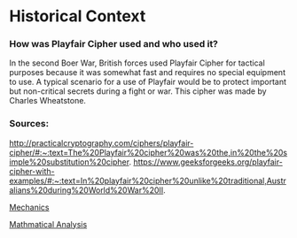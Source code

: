 # Historical Context
### How was Playfair Cipher used and who used it?
In the second Boer War, British forces used Playfair Cipher for tactical purposes because it was somewhat fast and requires no special equipment to use. A typical scenario for a use of Playfair would be to protect important but non-critical secrets during a fight or war. This cipher was made by Charles Wheatstone.

### Sources:
http://practicalcryptography.com/ciphers/playfair-cipher/#:~:text=The%20Playfair%20cipher%20was%20the,in%20the%20simple%20substitution%20cipher.
https://www.geeksforgeeks.org/playfair-cipher-with-examples/#:~:text=In%20playfair%20cipher%20unlike%20traditional,Australians%20during%20World%20War%20II.

[Mechanics](https://github.com/EPHS-CyberSecurity-2020-Hour1/CipherProject/blob/Playfaircipher.MD/Playfair_mechanics.md)

[Mathmatical Analysis](https://github.com/EPHS-CyberSecurity-2020-Hour1/CipherProject/blob/Playfaircipher.MD/Playfair_mathematicalanalysis.md)
